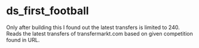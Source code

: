 # ds_first_football
Only after building this I found out the latest transfers is limited to 240.
Reads the latest transfers of transfermarkt.com based on given competition found in URL.
